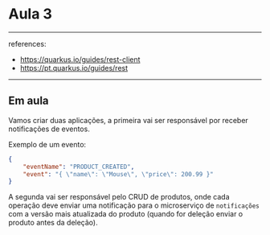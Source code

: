 # Aula 3

---
references:
 - https://quarkus.io/guides/rest-client
 - https://pt.quarkus.io/guides/rest
---

## Em aula

Vamos criar duas aplicações, a primeira vai ser responsável por receber notificações de eventos.

Exemplo de um evento:

```json
{
    "eventName": "PRODUCT_CREATED",
    "event": "{ \"name\": \"Mouse\", \"price\": 200.99 }"
}
```

A segunda vai ser responsável pelo CRUD de produtos, onde cada operação deve enviar uma notificação para o microserviço de `notificações` com a versão mais atualizada do produto (quando for deleção enviar o produto antes da deleção).